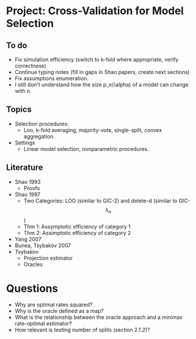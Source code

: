 # Project: Cross-Validation for Model Selection

## To do
- Fix simulation efficiency (switch to k-fold where appropriate, verify correctness)
- Continue typing notes (fill in gaps in Shao papers, create next sections)
- Fix assumptions enumeration.
- I still don't understand how the size p_n(\alpha) of a model can change with n.

## Topics
- Selection procedures:
    - Loo, k-fold averaging, majority-vote, single-split, convex aggregation.
- Settings
    - Linear model selection, nonparametric procedures.

## Literature
- Shao 1993
    - Proofs
- Shao 1997
    - Two Categories: LOO (similar to GIC-2) and delete-d (similar to GIC-$$\lambda_{n}$$)
    - Thm 1: Assymptotic efficiency of category 1
    - Thm 2: Assimptotic efficiency of category 2
- Yang 2007
- Bunea, Tsybakov 2007
- Tsybakov
    - Projection estimator
    - Oracles

# Questions
- Why are optimal rates squared?
- Why is the oracle defined as a map?
- What is the relationship between the oracle approach and a minimax rate-optimal estimator?
- How relevant is testing number of splits (section 2.1.2)?



